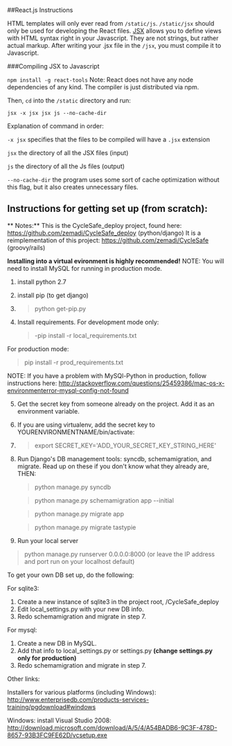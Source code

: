 ##React.js Instructions

HTML templates will only ever read from `/static/js`. `/static/jsx` should only be used for developing the React files. [JSX](http://facebook.github.io/react/docs/jsx-in-depth.html) allows you to define views with HTML syntax right in your Javascript. They are not strings, but rather actual markup. After writing your .jsx file in the `/jsx`, you must compile it to Javascript.

###Compiling JSX to Javascript

`npm install -g react-tools` 
Note: React does not have any node dependencies of any kind. The compiler is just distributed via npm.

Then, `cd` into the `/static` directory and run:

`jsx -x jsx jsx js --no-cache-dir`

Explanation of command in order:

`-x jsx` specifies that the files to be compiled will have a `.jsx` extension

`jsx` the directory of all the JSX files (input) 

`js`  the directory of all the Js files (output)

`--no-cache-dir` the program uses some sort of cache optimization without this flag, but it also creates unnecessary files. 


## Instructions for getting set up (from scratch):

** Notes:**
 This is the CycleSafe_deploy project, found here: https://github.com/zemadi/CycleSafe_deploy (python/django)
 It is a reimplementation of this project: https://github.com/zemadi/CycleSafe (groovy/rails)

**Installing into a virtual evironment is highly recommended!**
NOTE: You will need to install MySQL for running in production mode.

1. install python 2.7
2. install pip (to get django)
3. > python get-pip.py
 
4. Install requirements.
 For development mode only: 
   > -pip install -r local_requirements.txt

 For production mode:
   > pip install -r prod_requirements.txt
  
  NOTE: If you have a problem with MySQl-Python in production, follow instructions here: http://stackoverflow.com/questions/25459386/mac-os-x-environmenterror-mysql-config-not-found

5. Get the secret key from someone already on the project. Add it as an environment variable. 
6. If you are using virtualenv, add the secret key to YOURENVIRONMENTNAME/bin/activate:
7. 
   > export SECRET_KEY='ADD_YOUR_SECRET_KEY_STRING_HERE'
7. Run Django's DB management tools: syncdb, schemamigration, and migrate. Read up on these if you don't know what they already are, THEN:
   > python manage.py syncdb

   > python manage.py schemamigration app --initial
   
   > python manage.py migrate app
   
   > python manage.py migrate tastypie
   
8. Run your local server
  > python manage.py runserver 0.0.0.0:8000 (or leave the IP address and port run on your localhost default)
 
To get your own DB set up, do the following:

For sqlite3:
 1. Create a new instance of sqlite3 in the project root, /CycleSafe_deploy
 2. Edit local_settings.py with your new DB info.
 3. Redo schemamigration and migrate in step 7.


For mysql:
 1. Create a new DB in MySQL.
 2. Add that info to local_settings.py or settings.py **(change settings.py only for production)** 
 3. Redo schemamigration and migrate in step 7.
  
Other links:

 Installers for various platforms (including Windows):
     http://www.enterprisedb.com/products-services-training/pgdownload#windows

 Windows: install Visual Studio 2008:
   http://download.microsoft.com/download/A/5/4/A54BADB6-9C3F-478D-8657-93B3FC9FE62D/vcsetup.exe
